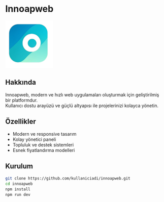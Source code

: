 # Innoapweb

<img src="./innoapweb-main/images/logo.png" alt="Innoapweb Logo" width="150">


## Hakkında

Innoapweb, modern ve hızlı web uygulamaları oluşturmak için geliştirilmiş bir platformdur.  
Kullanıcı dostu arayüzü ve güçlü altyapısı ile projelerinizi kolayca yönetin.

## Özellikler

- Modern ve responsive tasarım
- Kolay yönetici paneli
- Topluluk ve destek sistemleri
- Esnek fiyatlandırma modelleri

## Kurulum

```bash
git clone https://github.com/kullaniciadi/innoapweb.git
cd innoapweb
npm install
npm run dev

